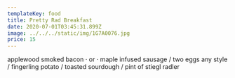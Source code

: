 ```yaml
---
templateKey: food
title: Pretty Rad Breakfast
date: 2020-07-01T03:45:31.899Z
image: ../../../static/img/1G7A0076.jpg
price: 15
---
```

applewood smoked bacon · or · maple infused sausage / two eggs any style / fingerling potato / toasted sourdough / pint of stiegl radler
